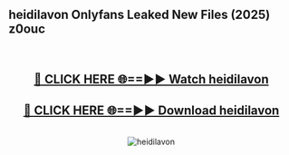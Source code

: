 <h2>heidilavon Onlyfans Leaked New Files (2025) z0ouc</h2>
<br>
<div align="center">
<h2><a href="https://mediafiles.top/heidilavon&ref=git" rel="nofollow">🔴 CLICK HERE 🌐==►► Watch heidilavon</a></h2>
<h2><a href="https://mediafiles.top/heidilavon&ref=git" rel="nofollow">🔴 CLICK HERE 🌐==►► Download heidilavon</a></h2>
<br>
<a href="https://mediafiles.top/heidilavon&ref=git" rel="nofollow" data-target="animated-image.originalLink"><img src="https://i.ibb.co.com/xMMVF88/686577567.gif" alt="heidilavon" style="max-width: 100%; display: inline-block;" data-target="animated-image.originalImage"></a>
</div>
<br>
<br>